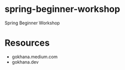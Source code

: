 # spring-beginner-workshop
Spring Beginner Workshop


# Resources
* gokhana.medium.com
* gokhana.dev
